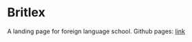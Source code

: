 # Britlex

A landing page for foreign language school.
Github pages: [link](https://coder8080.github.io/Britlex/)
